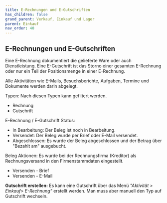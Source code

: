 ```yaml
---
title: E-Rechnungen und E-Gutschriften
has_children: false
grand_parent: Verkauf, Einkauf und Lager
parent: Einkauf
nav_order: 40
---
```


## E-Rechnungen und E-Gutschriften

Eine E-Rechnung dokumentiert die gelieferte Ware oder auch Dienstleistung.
Eine E-Gutschrift ist das Storno einer gesamten E-Rechnung oder nur ein Teil der Positionsmenge in einer E-Rechnung.

Alle Aktivitäten wie E-Mails, Besuchsberichte, Aufgaben, Termine und Dokumente werden darin abgelegt.

Typen: Nach diesen Typen kann gefiltert werden.

- Rechnung
- Gutschrift

E-Rechnung / E-Gutschrift Status:

- In Bearbeitung: Der Beleg ist noch in Bearbeitung.
- Versendet: Der Beleg wurde per Brief oder E-Mail versendet.
- Abgeschlossen: Es wurde der Beleg abgeschlossen und der Betrag über "Bezahlt am" ausgebucht.

Beleg Aktionen: Es wurde bei der Rechnungsfirma (Kreditor) als Rechnungsversand in den Firmenstammdaten eingestellt.

- Versenden - Brief
- Versenden - E-Mail

**Gutschrift erstellen:**
Es kann eine Gutschrift über das Menü *"Aktivität > Einkauf> E-Rechnung"* erstellt werden. Man muss aber manuell den Typ auf Gutschrift wechseln.
